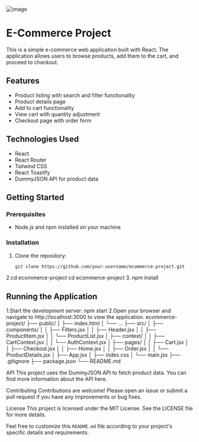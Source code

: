 ![image](https://github.com/user-attachments/assets/3ad99d98-331f-4141-9748-86a7b004fa02)

# E-Commerce Project

This is a simple e-commerce web application built with React. The application allows users to browse products, add them to the cart, and proceed to checkout.

## Features

- Product listing with search and filter functionality
- Product details page
- Add to cart functionality
- View cart with quantity adjustment
- Checkout page with order form

## Technologies Used

- React
- React Router
- Tailwind CSS
- React Toastify
- DummyJSON API for product data

## Getting Started

### Prerequisites

- Node.js and npm installed on your machine

### Installation

1. Clone the repository:
   ```bash
   git clone https://github.com/your-username/ecommerce-project.git
2.cd ecommerce-project
  cd ecommerce-project
3.  npm install

Running the Application
-----------------------
1.Start the development server:
npm start
2.Open your browser and navigate to http://localhost:3000 to view the application.
ecommerce-project/
├── public/
│   ├── index.html
│   └── ...
├── src/
│   ├── components/
│   │   ├── Filters.jsx
│   │   ├── Header.jsx
│   │   ├── ProductItem.jsx
│   │   └── ProductList.jsx
│   ├── context/
│   │   ├── CartContext.jsx
│   │   └── AuthContext.jsx
│   ├── pages/
│   │   ├── Cart.jsx
│   │   ├── Checkout.jsx
│   │   ├── Home.jsx
│   │   ├── Order.jsx
│   │   └── ProductDetails.jsx
│   ├── App.jsx
│   ├── index.css
│   └── main.jsx
├── .gitignore
├── package.json
└── README.md

API
This project uses the DummyJSON API to fetch product data. You can find more information about the API here.

Contributing
Contributions are welcome! Please open an issue or submit a pull request if you have any improvements or bug fixes.

License
This project is licensed under the MIT License. See the LICENSE file for more details.


Feel free to customize this `README.md` file according to your project's specific details and requirements.
   
